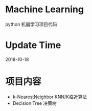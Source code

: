 # Machine Learning
python 机器学习项目代码

# Update Time
2018-10-18

# 项目内容
* k-NearestNeighbor KNN/K临近算法
* Decision Tree 决策树




